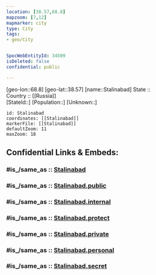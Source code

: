 ```yaml
---
location: [38.57,68.8] 
mapzoom: [7,12] 
mapmarker: city 
type: City
tags:
- geo/City


SpocWebEntityId: 34509
isDeleted: false
confidential: public

---
```

[geo-lon::68.8] 
[geo-lat::38.57] 
[name::Stalinabad] 
State ::  
Country :: [[Russia]]  
[StateId::] 
[Population::] 
[Unknown::] 


```leaflet
id: Stalinabad
coordinates: [[Stalinabad]] 
markerFile: [[Stalinabad]] 
defaultZoom: 11 
maxZoom: 18
```


## Confidential Links & Embeds: 

### #is_/same_as :: [Stalinabad](/_Standards/Earth/Continent/Asia/Asia~Central/Tajikistan/Counties/Dushanbe/City/Stalinabad.md) 

### #is_/same_as :: [Stalinabad.public](/_public/Earth/Continent/Asia/Asia~Central/Tajikistan/Counties/Dushanbe/City/Stalinabad.public.md) 

### #is_/same_as :: [Stalinabad.internal](/_internal/Earth/Continent/Asia/Asia~Central/Tajikistan/Counties/Dushanbe/City/Stalinabad.internal.md) 

### #is_/same_as :: [Stalinabad.protect](/_protect/Earth/Continent/Asia/Asia~Central/Tajikistan/Counties/Dushanbe/City/Stalinabad.protect.md) 

### #is_/same_as :: [Stalinabad.private](/_private/Earth/Continent/Asia/Asia~Central/Tajikistan/Counties/Dushanbe/City/Stalinabad.private.md) 

### #is_/same_as :: [Stalinabad.personal](/_personal/Earth/Continent/Asia/Asia~Central/Tajikistan/Counties/Dushanbe/City/Stalinabad.personal.md) 

### #is_/same_as :: [Stalinabad.secret](/_secret/Earth/Continent/Asia/Asia~Central/Tajikistan/Counties/Dushanbe/City/Stalinabad.secret.md)

